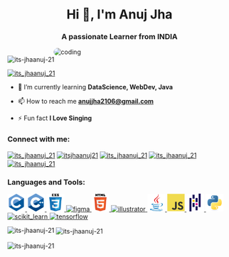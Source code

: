 <h1 align="center">Hi 👋, I'm Anuj Jha</h1>
<h3 align="center">A passionate Learner from INDIA</h3>

<img align="right" width="400" style="border-radius: 10px;" alt="coding" src="https://cdn.dribbble.com/users/1162077/screenshots/5403918/focus-animation.gif"> 

<p align="left"> <img src="https://komarev.com/ghpvc/?username=its-jhaanuj-21&label=Profile%20views&color=0e75b6&style=flat" alt="its-jhaanuj-21" /> </p>

<p align="left"> <a href="https://twitter.com/its_jhaanuj_21" target="blank"><img src="https://img.shields.io/twitter/follow/its_jhaanuj_21?logo=twitter&style=for-the-badge" alt="its_jhaanuj_21" /></a> </p>

- 🌱 I’m currently learning **DataScience, WebDev, Java**

- 📫 How to reach me **anujjha2106@gmail.com**

- ⚡ Fun fact **I Love Singing**

<h3 align="left">Connect with me:</h3>
<p align="left">
<a href="https://twitter.com/its_jhaanuj_21" target="blank"><img align="center" src="https://raw.githubusercontent.com/rahuldkjain/github-profile-readme-generator/master/src/images/icons/Social/twitter.svg" alt="its_jhaanuj_21" height="30" width="40" /></a>
<a href="https://linkedin.com/in/itsjhaanuj21" target="blank"><img align="center" src="https://raw.githubusercontent.com/rahuldkjain/github-profile-readme-generator/master/src/images/icons/Social/linked-in-alt.svg" alt="itsjhaanuj21" height="30" width="40" /></a>
<a href="https://instagram.com/its_jhaanuj_21" target="blank"><img align="center" src="https://raw.githubusercontent.com/rahuldkjain/github-profile-readme-generator/master/src/images/icons/Social/instagram.svg" alt="its_jhaanuj_21" height="30" width="40" /></a>
<a href="https://www.leetcode.com/its_jhaanuj_21" target="blank"><img align="center" src="https://raw.githubusercontent.com/rahuldkjain/github-profile-readme-generator/master/src/images/icons/Social/leet-code.svg" alt="its_jhaanuj_21" height="30" width="40" /></a>
<a href="https://auth.geeksforgeeks.org/user/its_jhaanuj_21" target="blank"><img align="center" src="https://raw.githubusercontent.com/rahuldkjain/github-profile-readme-generator/master/src/images/icons/Social/geeks-for-geeks.svg" alt="its_jhaanuj_21" height="30" width="40" /></a>
</p>

<h3 align="left">Languages and Tools:</h3>
<p align="left"> <a href="https://www.cprogramming.com/" target="_blank" rel="noreferrer"> <img src="https://raw.githubusercontent.com/devicons/devicon/master/icons/c/c-original.svg" alt="c" width="40" height="40"/> </a> <a href="https://www.w3schools.com/cpp/" target="_blank" rel="noreferrer"> <img src="https://raw.githubusercontent.com/devicons/devicon/master/icons/cplusplus/cplusplus-original.svg" alt="cplusplus" width="40" height="40"/> </a> <a href="https://www.w3schools.com/css/" target="_blank" rel="noreferrer"> <img src="https://raw.githubusercontent.com/devicons/devicon/master/icons/css3/css3-original-wordmark.svg" alt="css3" width="40" height="40"/> </a> <a href="https://www.figma.com/" target="_blank" rel="noreferrer"> <img src="https://www.vectorlogo.zone/logos/figma/figma-icon.svg" alt="figma" width="40" height="40"/> </a> <a href="https://www.w3.org/html/" target="_blank" rel="noreferrer"> <img src="https://raw.githubusercontent.com/devicons/devicon/master/icons/html5/html5-original-wordmark.svg" alt="html5" width="40" height="40"/> </a> <a href="https://www.adobe.com/in/products/illustrator.html" target="_blank" rel="noreferrer"> <img src="https://www.vectorlogo.zone/logos/adobe_illustrator/adobe_illustrator-icon.svg" alt="illustrator" width="40" height="40"/> </a> <a href="https://www.java.com" target="_blank" rel="noreferrer"> <img src="https://raw.githubusercontent.com/devicons/devicon/master/icons/java/java-original.svg" alt="java" width="40" height="40"/> </a> <a href="https://developer.mozilla.org/en-US/docs/Web/JavaScript" target="_blank" rel="noreferrer"> <img src="https://raw.githubusercontent.com/devicons/devicon/master/icons/javascript/javascript-original.svg" alt="javascript" width="40" height="40"/> </a> <a href="https://pandas.pydata.org/" target="_blank" rel="noreferrer"> <img src="https://raw.githubusercontent.com/devicons/devicon/2ae2a900d2f041da66e950e4d48052658d850630/icons/pandas/pandas-original.svg" alt="pandas" width="40" height="40"/> </a> <a href="https://www.python.org" target="_blank" rel="noreferrer"> <img src="https://raw.githubusercontent.com/devicons/devicon/master/icons/python/python-original.svg" alt="python" width="40" height="40"/> </a> <a href="https://scikit-learn.org/" target="_blank" rel="noreferrer"> <img src="https://upload.wikimedia.org/wikipedia/commons/0/05/Scikit_learn_logo_small.svg" alt="scikit_learn" width="40" height="40"/> </a> <a href="https://www.tensorflow.org" target="_blank" rel="noreferrer"> <img src="https://www.vectorlogo.zone/logos/tensorflow/tensorflow-icon.svg" alt="tensorflow" width="40" height="40"/> </a> </p>

<p><img align="left" src="https://github-readme-stats.vercel.app/api/top-langs?username=its-jhaanuj-21&show_icons=true&locale=en&layout=compact" alt="its-jhaanuj-21" /></p>

<p>&nbsp;<img align="center" src="https://github-readme-stats.vercel.app/api?username=its-jhaanuj-21&show_icons=true&locale=en" alt="its-jhaanuj-21" /></p>

<p><img align="center" src="https://github-readme-streak-stats.herokuapp.com/?user=its-jhaanuj-21&" alt="its-jhaanuj-21" /></p>

